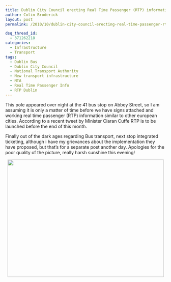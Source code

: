 ```yaml
---
title: Dublin City Council erecting Real Time Passenger (RTP) information signs
author: Colin Broderick
layout: post
permalink: /2010/10/dublin-city-council-erecting-real-time-passenger-rtp-information-signs/

dsq_thread_id:
  - 371262218
categories:
  - Infrastructure
  - Transport
tags:
  - Dublin Bus
  - Dublin City Council
  - National Transport Authority
  - New transport infrastructure
  - NTA
  - Real Time Passenger Info
  - RTP Dublin
---
```

This pole appeared over night at the 41 bus stop on Abbey Street, so I am assuming it is only a matter of time before we have signs attached and working real time passenger (RTP) information similar to other european cities. According to a recent tweet by Minister Ciaran Cuffe RTP is to be launched before the end of this month.

Finally out of the dark ages regarding Bus transport, next stop integrated ticketing, although i have my grievances about the implementation they have proposed, but that&#8217;s for a separate post another day. Apologies for the poor quality of the picture, really harsh sunshine this evening!

<p style="text-align: center;">
  <a href="{{site.baseurl}}/wp-content/uploads/2010/10/DublinBusRTP.jpg"><img class="aligncenter size-large wp-image-1014" title="DCC - Dublin Bus RTP Pole" src="{{site.baseurl}}/wp-content/uploads/2010/10/DublinBusRTP-1024x768.jpg" alt="" width="491" height="369" /></a>
</p>


